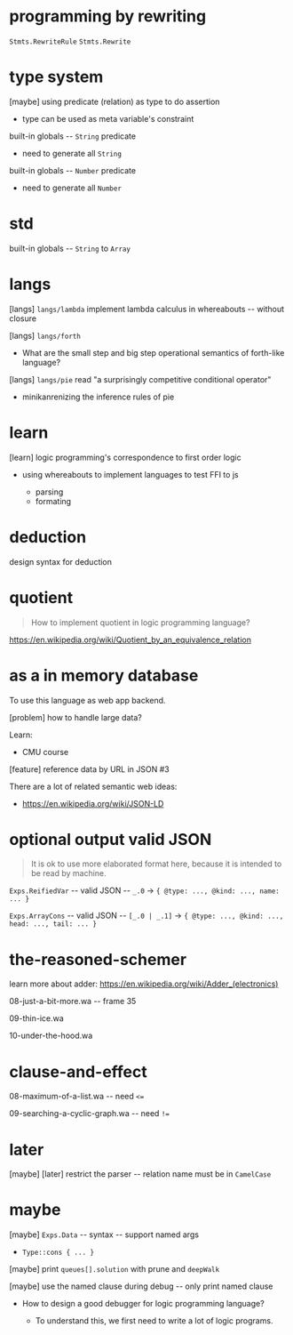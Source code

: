 # programming by rewriting

`Stmts.RewriteRule`
`Stmts.Rewrite`

# type system

[maybe] using predicate (relation) as type to do assertion

- type can be used as meta variable's constraint

built-in globals -- `String` predicate

- need to generate all `String`

built-in globals -- `Number` predicate

- need to generate all `Number`

# std

built-in globals -- `String` to `Array`

# langs

[langs] `langs/lambda` implement lambda calculus in whereabouts -- without closure

[langs] `langs/forth`

- What are the small step and big step operational semantics of forth-like language?

[langs] `langs/pie` read "a surprisingly competitive conditional operator"

- minikanrenizing the inference rules of pie

# learn

[learn] logic programming's correspondence to first order logic

- using whereabouts to implement languages to test FFI to js

  - parsing
  - formating

# deduction

design syntax for deduction

# quotient

> How to implement quotient in logic programming language?

https://en.wikipedia.org/wiki/Quotient_by_an_equivalence_relation

# as a in memory database

To use this language as web app backend.

[problem] how to handle large data?

Learn:

- CMU course

[feature] reference data by URL in JSON #3

There are a lot of related semantic web ideas:

- https://en.wikipedia.org/wiki/JSON-LD

# optional output valid JSON

> It is ok to use more elaborated format here,
> because it is intended to be read by machine.

`Exps.ReifiedVar` -- valid JSON -- `_.0` -> `{ @type: ..., @kind: ..., name: ... }`

`Exps.ArrayCons` -- valid JSON -- `[_.0 | _.1]` -> `{ @type: ..., @kind: ..., head: ..., tail: ... }`

# the-reasoned-schemer

learn more about adder: https://en.wikipedia.org/wiki/Adder_(electronics)

08-just-a-bit-more.wa -- frame 35

09-thin-ice.wa

10-under-the-hood.wa

# clause-and-effect

08-maximum-of-a-list.wa -- need `<=`

09-searching-a-cyclic-graph.wa -- need `!=`

# later

[maybe] [later] restrict the parser -- relation name must be in `CamelCase`

# maybe

[maybe] `Exps.Data` -- syntax -- support named args

- `Type::cons { ... }`

[maybe] print `queues[].solution` with prune and `deepWalk`

[maybe] use the named clause during debug -- only print named clause

- How to design a good debugger for logic programming language?

  - To understand this, we first need to write a lot of logic programs.
